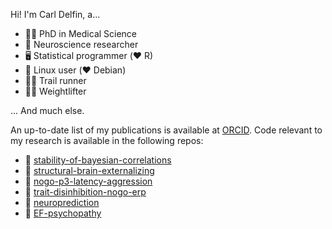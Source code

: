 Hi! I'm Carl Delfin, a...

* 👨‍🎓 PhD in Medical Science
* 🧠 Neuroscience researcher
* 🖥️ Statistical programmer (:heart: R)
* 🐧 Linux user (:heart: Debian)
* 🏃‍♂️ Trail runner
* 🏋️‍♂️ Weightlifter

... And much else. 

An up-to-date list of my publications is available at [ORCID](https://orcid.org/0000-0003-4827-7650). Code relevant to my research is available in the following repos:

* :page_facing_up: [stability-of-bayesian-correlations](https://github.com/carldelfin/stability-of-bayesian-correlations)
* :page_facing_up: [structural-brain-externalizing](https://github.com/carldelfin/structural-brain-externalizing)
* :page_facing_up: [nogo-p3-latency-aggression](https://github.com/carldelfin/nogo-p3-latency-aggression)
* :page_facing_up: [trait-disinhibition-nogo-erp](https://github.com/carldelfin/trait-disinhibition-nogo-erp)
* :page_facing_up: [neuroprediction](https://github.com/carldelfin/neuroprediction)
* :page_facing_up: [EF-psychopathy](https://github.com/carldelfin/EF-psychopathy)
